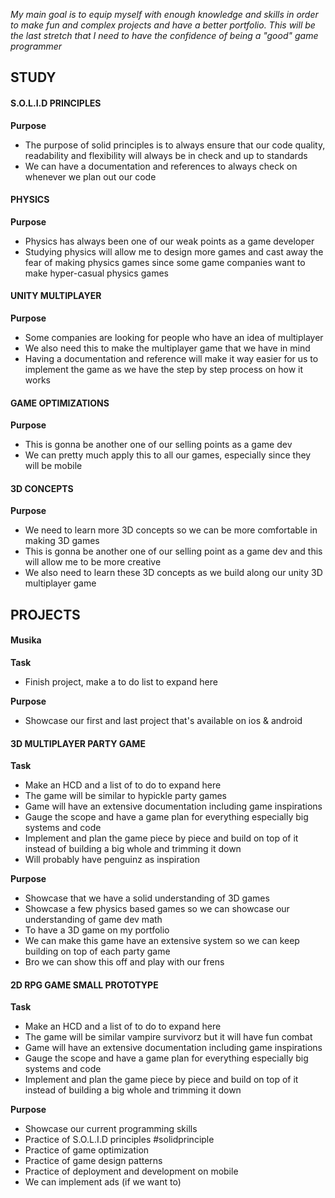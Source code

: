*My main goal is to equip myself with enough knowledge and skills in order to make fun and complex projects and have a better portfolio. This will be the last stretch that I need to have the confidence of being a "good" game programmer*

## STUDY
#### S.O.L.I.D PRINCIPLES
**Purpose**
* The purpose of solid principles is to always ensure that our code quality, readability and flexibility will always be in check and up to standards
* We can have a documentation and references to always check on whenever we plan out our code

#### PHYSICS
**Purpose**
* Physics has always been one of our weak points as a game developer
* Studying physics will allow me to design more games and cast away the fear of making physics games since some game companies want to make hyper-casual physics games

#### UNITY MULTIPLAYER
**Purpose**
* Some companies are looking for people who have an idea of multiplayer
* We also need this to make the multiplayer game that we have in mind
* Having a documentation and reference will make it way easier for us to implement the game as we have the step by step process on how it works
#### GAME OPTIMIZATIONS 
**Purpose**
* This is gonna be another one of our selling points as a game dev
* We can pretty much apply this to all our games, especially since they will be mobile
#### 3D CONCEPTS 
**Purpose**
* We need to learn more 3D concepts so we can be more comfortable in making 3D games
* This is gonna be another one of our selling point as a game dev and this will allow me to be more creative
* We also need to learn these 3D concepts as we build along our unity 3D multiplayer game


## PROJECTS

#### Musika

**Task**
* Finish project, make a to do list to expand here

**Purpose**
* Showcase our first and last project that's available on ios & android

#### 3D MULTIPLAYER PARTY GAME

**Task**
* Make an HCD and a list of to do to expand here
* The game will be similar to hypickle party games
* Game will have an extensive documentation including game inspirations
* Gauge the scope and have a game plan for everything especially big systems and code
* Implement and plan the game piece by piece and build on top of it instead of building a big whole and trimming it down
* Will probably have penguinz as inspiration

**Purpose**
* Showcase that we have a solid understanding of 3D games
* Showcase a few physics based games so we can showcase our understanding of game dev math
* To have a 3D game on my portfolio
* We can make this game have an extensive system so we can keep building on top of each party game
* Bro we can show this off and play with our frens
#### 2D RPG GAME SMALL PROTOTYPE

**Task**
* Make an HCD and a list of to do to expand here
* The game will be similar vampire survivorz but it will have fun combat
* Game will have an extensive documentation including game inspirations
* Gauge the scope and have a game plan for everything especially big systems and code
* Implement and plan the game piece by piece and build on top of it instead of building a big whole and trimming it down

**Purpose**
* Showcase our current programming skills
* Practice of S.O.L.I.D principles #solidprinciple
* Practice of game optimization
* Practice of game design patterns
* Practice of deployment and development on mobile
* We can implement ads (if we want to)


